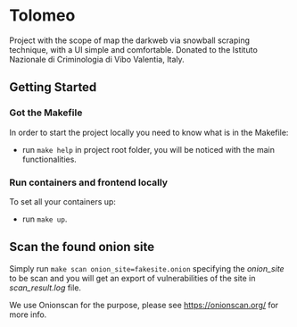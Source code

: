 # Tolomeo

Project with the scope of map the darkweb via snowball scraping technique, with a UI simple and comfortable. Donated to the Istituto Nazionale di Criminologia di Vibo Valentia, Italy.

## Getting Started

### Got the Makefile
In order to start the project locally you need to know what is in the Makefile:
- run `make help` in project root folder, you will be noticed with the main functionalities.

### Run containers and frontend locally
To set all your containers up:
- run `make up`.

## Scan the found onion site
Simply run `make scan onion_site=fakesite.onion` specifying the *onion_site* to be scan and you will get an export of vulnerabilities of the site in *scan_result.log* file.

We use Onionscan for the purpose, please see https://onionscan.org/ for more info.
